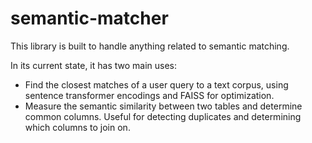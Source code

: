 # semantic-matcher

This library is built to handle anything related to semantic matching.

In its current state, it has two main uses:

* Find the closest matches of a user query to a text corpus, using sentence transformer encodings and FAISS for optimization.
* Measure the semantic similarity between two tables and determine common columns. Useful for detecting duplicates and determining which columns to join on.
